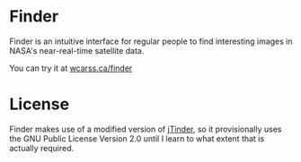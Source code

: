 Finder
=====
Finder is an intuitive interface for regular people to find interesting images in NASA's near-real-time satellite data.

You can try it at [wcarss.ca/finder](http://wcarss.ca/finder)

License
======
Finder makes use of a modified version of [jTinder](https://github.com/do-web/jTinder), so it provisionally uses the GNU Public License Version 2.0 until I learn to what extent that is actually required.
